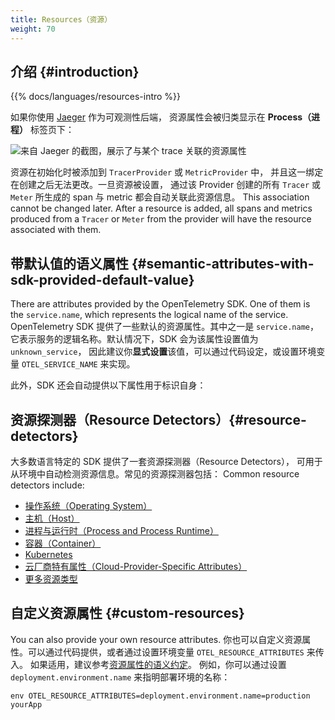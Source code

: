 ```yaml
---
title: Resources（资源）
weight: 70
---
```


## 介绍 {#introduction}

{{% docs/languages/resources-intro %}}

如果你使用 [Jaeger](https://www.jaegertracing.io/) 作为可观测性后端，
资源属性会被归类显示在 **Process（进程）** 标签页下：

![来自 Jaeger 的截图，展示了与某个 trace 关联的资源属性](screenshot-jaeger-resources.png)

资源在初始化时被添加到 `TracerProvider` 或 `MetricProvider` 中，
并且这一绑定在创建之后无法更改。一旦资源被设置，
通过该 Provider 创建的所有 `Tracer` 或 `Meter` 所生成的 span 与 metric 都会自动关联此资源信息。 This association cannot be changed later. After a
resource is added, all spans and metrics produced from a `Tracer` or `Meter`
from the provider will have the resource associated with them.

## 带默认值的语义属性 {#semantic-attributes-with-sdk-provided-default-value}

There are attributes provided by the OpenTelemetry SDK. One of them is the
`service.name`, which represents the logical name of the service. OpenTelemetry SDK 提供了一些默认的资源属性。其中之一是 `service.name`，
它表示服务的逻辑名称。默认情况下，SDK 会为该属性设置值为 `unknown_service`，
因此建议你**显式设置**该值，可以通过代码设定，或设置环境变量 `OTEL_SERVICE_NAME` 来实现。

此外，SDK 还会自动提供以下属性用于标识自身：

## 资源探测器（Resource Detectors）{#resource-detectors}

大多数语言特定的 SDK 提供了一套资源探测器（Resource Detectors），
可用于从环境中自动检测资源信息。常见的资源探测器包括： Common
resource detectors include:

- [操作系统（Operating System）](/docs/specs/semconv/resource/os/)
- [主机（Host）](/docs/specs/semconv/resource/host/)
- [进程与运行时（Process and Process Runtime）](/docs/specs/semconv/resource/process/)
- [容器（Container）](/docs/specs/semconv/resource/container/)
- [Kubernetes](/docs/specs/semconv/resource/k8s/)
- [云厂商特有属性（Cloud-Provider-Specific Attributes）](/docs/specs/semconv/resource/#cloud-provider-specific-attributes)
- [更多资源类型](/docs/specs/semconv/resource/)

## 自定义资源属性 {#custom-resources}

You can also provide your own resource attributes. 你也可以自定义资源属性。可以通过代码提供，或者通过设置环境变量 `OTEL_RESOURCE_ATTRIBUTES` 来传入。
如果适用，建议参考[资源属性的语义约定](/docs/specs/semconv/resource)。
例如，你可以通过设置 `deployment.environment.name` 来指明部署环境的名称：

```shell
env OTEL_RESOURCE_ATTRIBUTES=deployment.environment.name=production yourApp
```
